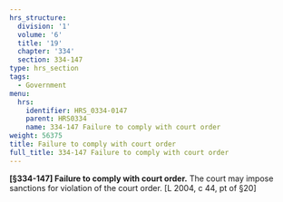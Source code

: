 ```yaml
---
hrs_structure:
  division: '1'
  volume: '6'
  title: '19'
  chapter: '334'
  section: 334-147
type: hrs_section
tags:
  - Government
menu:
  hrs:
    identifier: HRS_0334-0147
    parent: HRS0334
    name: 334-147 Failure to comply with court order
weight: 56375
title: Failure to comply with court order
full_title: 334-147 Failure to comply with court order
---
```

**[§334-147] Failure to comply with court order.** The court may impose sanctions for violation of the court order. [L 2004, c 44, pt of §20]
